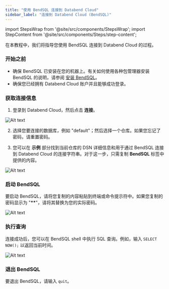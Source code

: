 ```yaml
---
title: "使用 BendSQL 连接到 Databend Cloud"
sidebar_label: "连接到 Databend Cloud (BendSQL)"
---
```


import StepsWrap from '@site/src/components/StepsWrap';
import StepContent from '@site/src/components/Steps/step-content';

在本教程中，我们将指导您使用 BendSQL 连接到 Databend Cloud 的过程。

<StepsWrap>
<StepContent number="1">

### 开始之前

- 确保 BendSQL 已安装在您的机器上。有关如何使用各种包管理器安装 BendSQL 的说明，请参阅 [安装 BendSQL](/guides/sql-clients/bendsql/#installing-bendsql)。
- 确保您已经拥有 Databend Cloud 账户并且能够成功登录。

</StepContent>

<StepContent number="2">

### 获取连接信息

1. 登录到 Databend Cloud，然后点击 **连接**。

![Alt text](/img/connect/bendsql-4.gif)

2. 选择您要连接的数据库，例如 "default"；然后选择一个仓库。如果您忘记了密码，请重置密码。

3. 您可以在 **示例** 部分找到当前仓库的 DSN 详细信息和用于通过 BendSQL 连接到 Databend Cloud 的连接字符串。对于这一步，只需复制 **BendSQL** 标签中提供的内容。

![Alt text](/img/connect/bendsql-5.png)

</StepContent>
<StepContent number="3">

### 启动 BendSQL

要启动 BendSQL，请将您复制的内容粘贴到终端或命令提示符中。如果您复制的密码显示为 "**\*\***"，请将其替换为您的实际密码。

![Alt text](/img/connect/bendsql-6.png)

</StepContent>

<StepContent number="4">

### 执行查询

连接成功后，您可以在 BendSQL  shell 中执行 SQL 查询。例如，输入 `SELECT NOW();` 以返回当前时间。

![Alt text](/img/connect/bendsql-7.png)

</StepContent>
<StepContent number="5">

### 退出 BendSQL

要退出 BendSQL，请输入 `quit`。

</StepContent>
</StepsWrap>